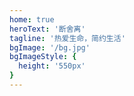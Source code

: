 ```yaml
---
home: true
heroText: '断舍离'
tagline: '热爱生命，简约生活'
bgImage: '/bg.jpg'
bgImageStyle: {
  height: '550px'
}
---
```

<Love text="富强"/>
<Love text="明主"/>
<Love text="明主"/>

<Love text="明主"/>
<Love text="明主"/>
<Love text="明主"/>



